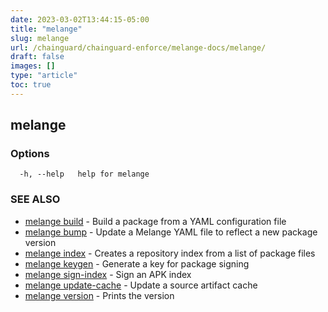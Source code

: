 ```yaml
---
date: 2023-03-02T13:44:15-05:00
title: "melange"
slug: melange
url: /chainguard/chainguard-enforce/melange-docs/melange/
draft: false
images: []
type: "article"
toc: true
---
```

## melange



### Options

```
  -h, --help   help for melange
```

### SEE ALSO

* [melange build](/chainguard/chainguard-enforce/melange-docs/melange_build/)	 - Build a package from a YAML configuration file
* [melange bump](/chainguard/chainguard-enforce/melange-docs/melange_bump/)	 - Update a Melange YAML file to reflect a new package version
* [melange index](/chainguard/chainguard-enforce/melange-docs/melange_index/)	 - Creates a repository index from a list of package files
* [melange keygen](/chainguard/chainguard-enforce/melange-docs/melange_keygen/)	 - Generate a key for package signing
* [melange sign-index](/chainguard/chainguard-enforce/melange-docs/melange_sign-index/)	 - Sign an APK index
* [melange update-cache](/chainguard/chainguard-enforce/melange-docs/melange_update-cache/)	 - Update a source artifact cache
* [melange version](/chainguard/chainguard-enforce/melange-docs/melange_version/)	 - Prints the version

